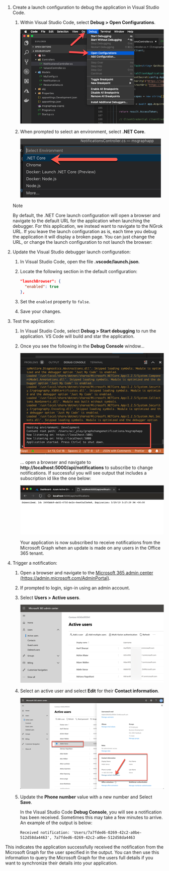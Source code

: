 <!-- markdownlint-disable MD002 MD041 -->

1. Create a launch configuration to debug the application in Visual Studio Code.
    1. Within Visual Studio Code, select **Debug > Open Configurations**.

        ![Screencast of VS Code opening launch configurations](./images/vscode-debugapp-01.png)

    1. When prompted to select an environment, select **.NET Core**.

        ![Screencast of VS Code creating a launch configuration for .NET Core](./images/vscode-debugapp-02.png)

    > [!NOTE]
    > By default, the .NET Core launch configuration will open a browser and navigate to the default URL for the application when launching the debugger. For this application, we instead want to navigate to the NGrok URL. If you leave the launch configuration as is, each time you debug the application it will display a broken page. You can just change the URL, or change the launch configuration to not launch the browser:

1. Update the Visual Studio debugger launch configuration:
    1. In Visual Studio Code, open the file **.vscode/launch.json**.
    1. Locate the following section in the default configuration:

        ```json
        "launchBrowser": {
          "enabled": true
        },
        ```

    1. Set the `enabled` property to `false`.
    1. Save your changes.

1. Test the application:
    1. In Visual Studio Code, select **Debug > Start debugging** to run the application. VS Code will build and star the application.
    1. Once you see the following in the **Debug Console** window...

        ![Screenshot of the VS Code Debug Console](./images/vscode-debugapp-03.png)

        ... open a browser and navigate to **http://localhost:5000/api/notifications** to subscribe to change notifications. If successful you will see output that includes a subscription id like the one below:

        ![Screenshot of a successful subscription](./images/vscode-debugapp-04.png)

        Your application is now subscribed to receive notifications from the Microsoft Graph when an update is made on any users in the Office 365 tenant.

1. Trigger a notification:
    1. Open a browser and navigate to the [Microsoft 365 admin center (https://admin.microsoft.com/AdminPortal)](https://admin.microsoft.com/AdminPortal).
    1. If prompted to login, sign-in using an admin account.
    1. Select **Users > Active users**.

        ![Screenshot of the Microsoft 365 Admin Center](./images/vscode-debugapp-05.png)

    1. Select an active user and select **Edit** for their **Contact information**.

        ![Screenshot of a user's details](./images/vscode-debugapp-06.png)

    1. Update the **Phone number** value with a new number and Select **Save**.

        In the Visual Studio Code **Debug Console**, you will see a notification has been received. Sometimes this may take a few minutes to arrive. An example of the output is below:

        ```shell
        Received notification: 'Users/7a7fded6-0269-42c2-a0be-512d58da4463', 7a7fded6-0269-42c2-a0be-512d58da4463
        ```

This indicates the application successfully received the notification from the Microsoft Graph for the user specified in the output. You can then use this information to query the Microsoft Graph for the users full details if you want to synchronize their details into your application.